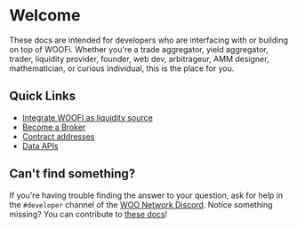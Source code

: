 # Welcome

These docs are intended for developers who are interfacing with or building on top of WOOFi. Whether you're a trade aggregator, yield aggregator, trader, liquidity provider, founder, web dev, arbitrageur, AMM designer, mathematician, or curious individual, this is the place for you.

## Quick Links

* [Integrate WOOFI as liquidity source](guides/integrate-woofi-as-liquidity-source.md)
* [Become a Broker](guides/become-a-broker.md)
* [Contract addresses](references/readme/)
* [Data APIs](references/apis/)

## Can't find something?

If you're having trouble finding the answer to your question, ask for help in the `#developer` channel of the [WOO Network Discord](https://discord.com/invite/woonetwork). Notice something missing? You can contribute to [these docs](https://github.com/woonetwork/docs)!
